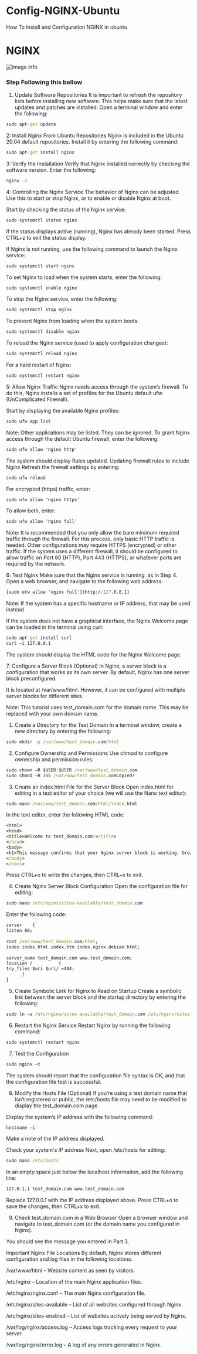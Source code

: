 # Config-NGINX-Ubuntu
How To Install and Configuration NGINX in ubuntu


# NGINX
![image info](https://www.nusa.id/knowledge-base/content/images/2021/05/NGINX-logo-rgb-large.png)

### Step Following this bellow
1. Update Software Repositories
It is important to refresh the repository lists before installing new software. This helps make sure that the latest updates and patches are installed.
Open a terminal window and enter the following:
```cmd
sudo apt-get update
```


2: Install Nginx From Ubuntu Repositories
Nginx is included in the Ubuntu 20.04 default repositories. Install it by entering the following command:
```cmd
sudo apt-get install nginx
```


3: Verify the Installation
Verify that Nginx installed correctly by checking the software version. Enter the following:
```cmd
nginx -v
```


4: Controlling the Nginx Service
The behavior of Nginx can be adjusted. Use this to start or stop Nginx, or to enable or disable Nginx at boot.

Start by checking the status of the Nginx service:
```cmd
sudo systemctl status nginx
```

If the status displays active (running), Nginx has already been started. Press CTRL+z to exit the status display.

If Nginx is not running, use the following command to launch the Nginx service:
```cmd
sudo systemctl start nginx
```
To set Nginx to load when the system starts, enter the following:
```cmd
sudo systemctl enable nginx
```
To stop the Nginx service, enter the following:
```cmd
sudo systemctl stop nginx
```
To prevent Nginx from loading when the system boots:
```cmd
sudo systemctl disable nginx
```
To reload the Nginx service (used to apply configuration changes):
```cmd
sudo systemctl reload nginx
```
For a hard restart of Nginx:
```cmd
sudo systemctl restart nginx
```


5: Allow Nginx Traffic
Nginx needs access through the system’s firewall. To do this, Nginx installs a set of profiles for the Ubuntu default ufw (UnComplicated Firewall).

Start by displaying the available Nginx profiles:
```cmd
sudo ufw app list
```
Note: Other applications may be listed. They can be ignored.
To grant Nginx access through the default Ubuntu firewall, enter the following:
```cmd
sudo ufw allow 'nginx http'
```
The system should display Rules updated.
Updating firewall rules to include Nginx
Refresh the firewall settings by entering:
```cmd
sudo ufw reload
```
For encrypted (https) traffic, enter:
```cmd
sudo ufw allow 'nginx https'
```
To allow both, enter:
```cmd
sudo ufw allow 'nginx full'
```

Note: It is recommended that you only allow the bare minimum required traffic through the firewall. For this process, only basic HTTP traffic is needed. Other configurations may require HTTPS (encrypted) or other traffic. If the system uses a different firewall, it should be configured to allow traffic on Port 80 (HTTP), Port 443 (HTTPS), or whatever ports are required by the network.


6: Test Nginx
Make sure that the Nginx service is running, as in Step 4. Open a web browser, and navigate to the following web address:
```cmd
[sudo ufw allow 'nginx full'](http://127.0.0.1)
```

Note: If the system has a specific hostname or IP address, that may be used instead

If the system does not have a graphical interface, the Nginx Welcome page can be loaded in the terminal using curl:
```cmd
sudo apt-get install curl
curl –i 127.0.0.1
```
The system should display the HTML code for the Nginx Welcome page.


7: Configure a Server Block (Optional)
In Nginx, a server block is a configuration that works as its own server. By default, Nginx has one server block preconfigured.

It is located at /var/www/html. However, it can be configured with multiple server blocks for different sites.

Note: This tutorial uses test_domain.com for the domain name. This may be replaced with your own domain name.


1. Create a Directory for the Test Domain
In a terminal window, create a new directory by entering the following:
```cmd
sudo mkdir -p /var/www/test_domain.com/html
```


2. Configure Ownership and Permissions
Use chmod to configure ownership and permission rules:
```cmd
sudo chown –R $USER:$USER /var/www/test_domain.com
sudo chmod –R 755 /var/www/test_domain.comCopied!
```


3. Create an index.html File for the Server Block
Open index.html for editing in a text editor of your choice (we will use the Nano text editor):
```cmd
sudo nano /var/www/test_domain.com/html/index.html
```
In the text editor, enter the following HTML code:
```cmd
<html>
<head>
<title>Welcome to test_domain.com!</title>
</head>
<body>
<h1>This message confirms that your Nginx server block is working. Great work!</h1>
</body>
</html>
```
Press CTRL+o to write the changes, then CTRL+x to exit.



4. Create Nginx Server Block Configuration
Open the configuration file for editing:
```cmd
sudo nano /etc/nginx/sites-available/test_domain.com
```
Enter the following code:
```cmd
server    {
listen 80;
 
root /var/www/test_domain.com/html;
index index.html index.htm index.nginx.debian.html;
 
server_name test_domain.com www.test_domain.com;
location /          {
try_files $uri $uri/ =404;
      }
}
```


5. Create Symbolic Link for Nginx to Read on Startup
Create a symbolic link between the server block and the startup directory by entering the following:
```cmd
sudo ln –s /etc/nginx/sites-available/test_domain.com /etc/nginx/sites-enabled
```


6. Restart the Nginx Service
Restart Nginx by running the following command:
```cmd
sudo systemctl restart nginx
```


7. Test the Configuration
```cmd
sudo nginx –t
```
The system should report that the configuration file syntax is OK, and that the configuration file test is successful.


8. Modify the Hosts File (Optional)
If you’re using a test domain name that isn’t registered or public, the /etc/hosts file may need to be modified to display the test_domain.com page.

Display the system’s IP address with the following command:
```cmd
hostname –i
```
Make a note of the IP address displayed.

Check your system's IP address
Next, open /etc/hosts for editing:
```cmd
sudo nano /etc/hosts
```
In an empty space just below the localhost information, add the following line:
```cmd
127.0.1.1 test_domain.com www.test_domain.com
```
Replace 127.0.0.1 with the IP address displayed above. Press CTRL+o to save the changes, then CTRL+x to exit.


9. Check test_domain.com in a Web Browser
Open a browser window and navigate to test_domain.com (or the domain name you configured in Nginx).

You should see the message you entered in Part 3.


Important Nginx File Locations
By default, Nginx stores different configuration and log files in the following locations:

/var/www/html – Website content as seen by visitors.

/etc/nginx – Location of the main Nginx application files.

/etc/nginx/nginx.conf – The main Nginx configuration file.

/etc/nginx/sites-available – List of all websites configured through Nginx.

/etc/nginx/sites-enabled – List of websites actively being served by Nginx.

/var/log/nginx/access.log – Access logs tracking every request to your server.

/var/log/ngins/error.log – A log of any errors generated in Nginx.
